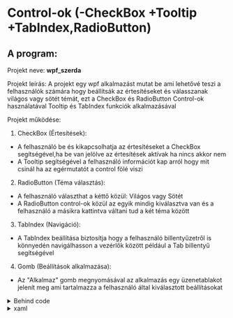 # Control-ok (-CheckBox +Tooltip +TabIndex,RadioButton)

## A program:

Projekt neve: **wpf_szerda**

Projekt leírás: A projekt egy wpf alkalmazást mutat be ami lehetővé teszi a felhasználók számára hogy beállítsák az értesítéseket és válasszanak világos vagy sötét témát, ezt a CheckBox és RadioButton Control-ok használatával Tooltip és TabIndex funkciók alkalmazásával

Projekt működése:
1. CheckBox (Értesítések):
 - A felhasználó be és kikapcsolhatja az értesítéseket a CheckBox segítségével,ha be van jelölve az értesítések aktívak ha nincs akkor nem
 - A Tooltip segítségével a felhasználó információt kap arról hogy mit csinál ha az egérmutatót a control fölé viszi
2. RadioButton (Téma választás):
 - A felhasználó választhat a kéttő közül: Világos vagy Sötét
 - A RadioButton control-ok közül az egyik mindig kiválasztva van és a felhasználó a másikra kattintva váltani tud a két téma között
3. TabIndex (Navigáció):
 - A TabIndex beállítása biztosítja hogy a felhasználó billentyűzetről is könnyedén navigálhasson a vezérlők között például a Tab billentyű segítségével
4. Gomb (Beállítások alkalmazása):
 - Az "Alkalmaz" gomb megnyomásával az alkalmazás egy üzenetablakot jelenít meg ami tartalmazza a felhasználó által kiválasztott beállításokat

<details>
<summary>Behind code</summary>

```c#
using System.Text;
using System.Windows;
using System.Windows.Controls;
using System.Windows.Data;
using System.Windows.Documents;
using System.Windows.Input;
using System.Windows.Media;
using System.Windows.Media.Imaging;
using System.Windows.Navigation;
using System.Windows.Shapes;

namespace wpf_szerda;

/// <summary>
/// Interaction logic for MainWindow.xaml
/// </summary>
public partial class MainWindow : Window
{
    public MainWindow()
    {
        InitializeComponent();
    }
    private void ApplySettings_Click(object sender, RoutedEventArgs e)
    {
        string message = "Beállítások:\n";
        if (chkNotify.IsChecked == true)
        {
            message += "- Értesítések bekapcsolva\n";
        } 
        else
        {
            message += "- Értesítések kikapcsolva\n";
        }    
        if (rdoLightMode.IsChecked == true)
        {
            message += "- Világos téma kiválasztva";
        }  
        else if (rdoDarkMode.IsChecked == true)
        {
            message += "- Sötét téma kiválasztva";
        }
        MessageBox.Show(message, "Beállítások mentve");
    }
}
```
</details>

<details>
<summary>xaml</summary>

```xml
<Window x:Class="wpf_szerda.MainWindow"
        xmlns="http://schemas.microsoft.com/winfx/2006/xaml/presentation"
        xmlns:x="http://schemas.microsoft.com/winfx/2006/xaml"
        xmlns:d="http://schemas.microsoft.com/expression/blend/2008"
        xmlns:mc="http://schemas.openxmlformats.org/markup-compatibility/2006"
        xmlns:local="clr-namespace:wpf_szerda"
        mc:Ignorable="d"
        Title="MainWindow" Height="450" Width="800">
    <Grid>
        <CheckBox x:Name="chkNotify" Content="Értesítések bekapcsolása"
                  ToolTip="Kapcsolja be vagy ki az értesítéseket"
                  TabIndex="0" Margin="10,10,0,0" HorizontalAlignment="Left" VerticalAlignment="Top"/>
        <TextBlock Text="Válasszon témát:" Margin="10,50,0,0" HorizontalAlignment="Left" VerticalAlignment="Top"/>
        <RadioButton x:Name="rdoLightMode" Content="Világos" IsChecked="True"
                     TabIndex="1" Margin="10,70,0,0" HorizontalAlignment="Left" VerticalAlignment="Top"/>
        <RadioButton x:Name="rdoDarkMode" Content="Sötét"
                     TabIndex="2" Margin="10,90,0,0" HorizontalAlignment="Left" VerticalAlignment="Top"/>
        <Button Content="Alkalmaz" Width="100" Height="30"
                Click="ApplySettings_Click"
                TabIndex="3" Margin="10,130,0,0" HorizontalAlignment="Left" VerticalAlignment="Top"/>
    </Grid>
</Window>
```
</details>
